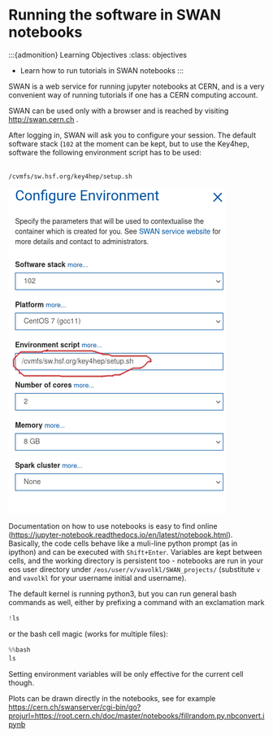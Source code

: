 # Running the software in SWAN notebooks 


:::{admonition} Learning Objectives
:class: objectives

* Learn how to run tutorials in SWAN notebooks 
:::

SWAN is a web service for running jupyter notebooks at CERN, and is a very convenient way of running tutorials if one has a CERN computing account.

SWAN can be used only with a browser and is reached by visiting <http://swan.cern.ch> . 

After logging in, SWAN will ask you to configure your session. The default software stack (`102` at the moment can be kept, but to use the Key4hep, software the following environment script has to be used:
```

/cvmfs/sw.hsf.org/key4hep/setup.sh
```

![](swan.png)

Documentation on how to use notebooks is easy to find online (<https://jupyter-notebook.readthedocs.io/en/latest/notebook.html>). Basically, the code cells behave like a muli-line python prompt (as in ipython) and can be executed with `Shift+Enter`. Variables are kept between cells, and the working directory is persistent too - notebooks are run in your eos user directory under `/eos/user/v/vavolkl/SWAN_projects/` (substitute `v` and `vavolkl` for your username initial and username).

The default kernel is running python3, but you can run general bash commands as well, either by prefixing a command with an exclamation mark

```python
!ls
```
or the bash cell magic (works for multiple files):

```python
%%bash
ls
```

Setting environment variables will be only effective for the current cell though.


Plots can be drawn directly in the notebooks, see for example
<https://cern.ch/swanserver/cgi-bin/go?projurl=https://root.cern.ch/doc/master/notebooks/fillrandom.py.nbconvert.ipynb>
